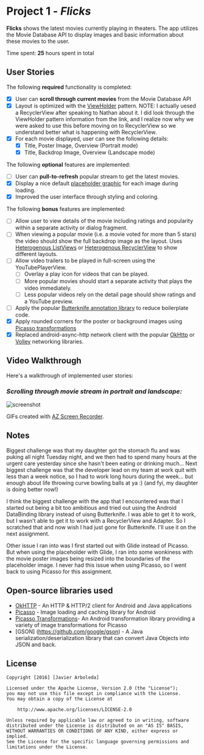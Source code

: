 # Project 1 - *Flicks*

**Flicks** shows the latest movies currently playing in theaters. The app utilizes the Movie Database API to display images and basic information about these movies to the user.

Time spent: **25** hours spent in total

## User Stories

The following **required** functionality is completed:

* [x] User can **scroll through current movies** from the Movie Database API
* [x] Layout is optimized with the [ViewHolder](http://guides.codepath.com/android/Using-an-ArrayAdapter-with-ListView#improving-performance-with-the-viewholder-pattern) pattern. NOTE: I actually uesed a RecyclerView after speaking to Nathan about it. I did look through the ViewHolder pattern information from the link, and I realize now why we were asked to use this before moving on to RecyclerView so we understand better what is happening with RecyclerView.
* [x] For each movie displayed, user can see the following details:
  * [x] Title, Poster Image, Overview (Portrait mode)
  * [x] Title, Backdrop Image, Overview (Landscape mode)

The following **optional** features are implemented:

* [ ] User can **pull-to-refresh** popular stream to get the latest movies.
* [x] Display a nice default [placeholder graphic](http://guides.codepath.com/android/Displaying-Images-with-the-Picasso-Library#configuring-picasso) for each image during loading.
* [x] Improved the user interface through styling and coloring.

The following **bonus** features are implemented:

* [ ] Allow user to view details of the movie including ratings and popularity within a separate activity or dialog fragment.
* [ ] When viewing a popular movie (i.e. a movie voted for more than 5 stars) the video should show the full backdrop image as the layout.  Uses [Heterogenous ListViews](http://guides.codepath.com/android/Implementing-a-Heterogenous-ListView) or [Heterogenous RecyclerView](http://guides.codepath.com/android/Heterogenous-Layouts-inside-RecyclerView) to show different layouts.
* [ ] Allow video trailers to be played in full-screen using the YouTubePlayerView.
    * [ ] Overlay a play icon for videos that can be played.
    * [ ] More popular movies should start a separate activity that plays the video immediately.
    * [ ] Less popular videos rely on the detail page should show ratings and a YouTube preview.
* [ ] Apply the popular [Butterknife annotation library](http://guides.codepath.com/android/Reducing-View-Boilerplate-with-Butterknife) to reduce boilerplate code.
* [x] Apply rounded corners for the poster or background images using [Picasso transformations](https://guides.codepath.com/android/Displaying-Images-with-the-Picasso-Library#other-transformations)
* [x] Replaced android-async-http network client with the popular [OkHttp](http://guides.codepath.com/android/Using-OkHttp) or [Volley](http://guides.codepath.com/android/Networking-with-the-Volley-Library) networking libraries.

## Video Walkthrough

Here's a walkthrough of implemented user stories:

### _Scrolling through movie stream in portrait and landscape:_

![screenshot](http://i.imgur.com/AzangF7.gif)

GIFs created with [AZ Screen Recorder](https://play.google.com/store/apps/details?id=com.hecorat.screenrecorder.free&hl=en).

## Notes

Biggest challenge was that my daughter got the stomach flu and was puking all night Tuesday night, and we then had to spend many hours at the urgent care yesterday since she hasn't been eating or drinking much... Next biggest challenge was that the developer lead on my team at work quit with less than a week notice, so I had to work long hours during the week... but enough about life throwing curve bowling balls at ya :) (and fyi, my daughter is doing better now!)

I think the biggest challenge with the app that I encountered was that I started out being a bit too ambitious and tried out using the Android DataBinding library instead of uisng Butterknife. I was able to get it to work, but I wasn't able to get it to work with a RecyclerView and Adapter. So I scratched that and now wish I had just gone for Butterknife. I'll use it on the next assignment.

Other issue I ran into was I first started out with Glide instead of Picasso. But when using the placeholder with Glide, I ran into some wonkiness with the movie poster images being resized into the boundaries of the placeholder image. I never had this issue when using Picasso, so I went back to using Picasso for this assignment.

## Open-source libraries used

- [OkHTTP](http://square.github.io/okhttp/) - An HTTP & HTTP/2 client for Android and Java applications
- [Picasso](http://square.github.io/picasso/) - Image loading and caching library for Android
- [Picasso Transformations](https://github.com/wasabeef/picasso-transformations)- An Android transformation library providing a variety of image transformations for Picasso
- [GSON] (https://github.com/google/gson) - A Java serialization/deserialization library that can convert Java Objects into JSON and back.

## License

    Copyright [2016] [Javier Arboleda]

    Licensed under the Apache License, Version 2.0 (the "License");
    you may not use this file except in compliance with the License.
    You may obtain a copy of the License at

        http://www.apache.org/licenses/LICENSE-2.0

    Unless required by applicable law or agreed to in writing, software
    distributed under the License is distributed on an "AS IS" BASIS,
    WITHOUT WARRANTIES OR CONDITIONS OF ANY KIND, either express or implied.
    See the License for the specific language governing permissions and
    limitations under the License.
